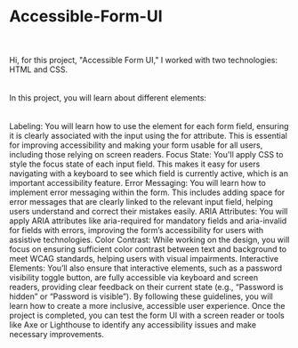 # Accessible-Form-UI 
<br><br>
Hi, for this project, "Accessible Form UI," I worked with two technologies: HTML and CSS.
<br><br><br>
In this project, you will learn about different elements:
<br><br><br>
Labeling: You will learn how to use the <label> element for each form field, ensuring it is clearly associated with the input using the for attribute. This is essential for improving accessibility and making your form usable for all users, including those relying on screen readers.
Focus State: You'll apply CSS to style the focus state of each input field. This makes it easy for users navigating with a keyboard to see which field is currently active, which is an important accessibility feature.
Error Messaging: You will learn how to implement error messaging within the form. This includes adding space for error messages that are clearly linked to the relevant input field, helping users understand and correct their mistakes easily.
ARIA Attributes: You will apply ARIA attributes like aria-required for mandatory fields and aria-invalid for fields with errors, improving the form’s accessibility for users with assistive technologies.
Color Contrast: While working on the design, you will focus on ensuring sufficient color contrast between text and background to meet WCAG standards, helping users with visual impairments.
Interactive Elements: You’ll also ensure that interactive elements, such as a password visibility toggle button, are fully accessible via keyboard and screen readers, providing clear feedback on their current state (e.g., “Password is hidden” or “Password is visible”).
By following these guidelines, you will learn how to create a more inclusive, accessible user experience. Once the project is completed, you can test the form UI with a screen reader or tools like Axe or Lighthouse to identify any accessibility issues and make necessary improvements.

